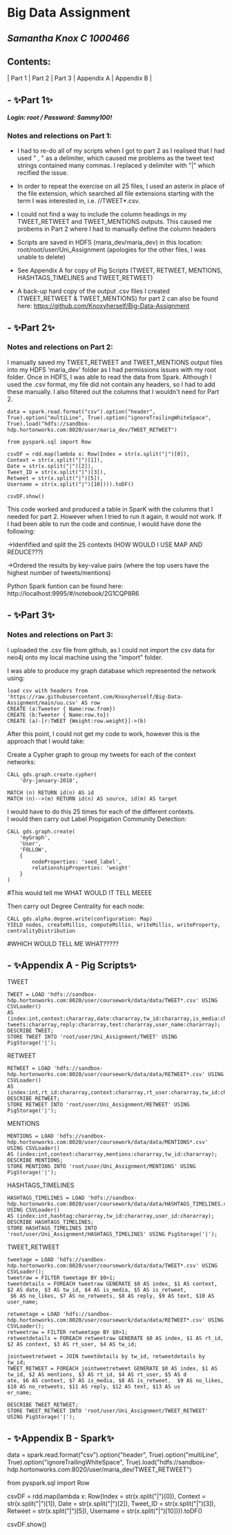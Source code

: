 # Big Data Assignment
## _Samantha Knox C 1000466_

## Contents:
| Part 1 
| Part 2 
| Part 3 
| Appendix A 
| Appendix B |

## - ✨Part 1✨ 

##### Login: root  /  Password: Sammy100!

### Notes and relections on Part 1:

- I had to re-do all of my scripts when I got to part 2 as I realised that I had used  " , "  as a delimiter, which caused me problems as the tweet text strings contained many commas. I replaced y delimiter with "|" which recified the issue. 
-  In order to repeat the exercise on all 25 files, I used an asterix in place of the file extension, which searched all file extensions starting with the term I was interested in, i.e. //TWEET*.csv.
-  I could not find a way to include the column headings in my TWEET_RETWEET and TWEET_MENTIONS outputs. This caused me probems in Part 2 where I had to manually define the column headers 


- Scripts are saved in HDFS (maria_dev/maria_dev) in this location: root/root/user/Uni_Assignment (apologies for the other files, I was unable to delete) 
- See Appendix A for copy of Pig Scripts (TWEET, RETWEET, MENTIONS, HASHTAGS_TIMELINES and TWEET_RETWEET)
- A back-up hard copy of the output .csv files I created (TWEET_RETWEET & TWEET_MENTIONS) for part 2 can also be found here:
https://github.com/Knoxyherself/Big-Data-Assignment

## - ✨Part  2✨

### Notes and relections on Part 2:

I manually saved my TWEET_RETWEET and TWEET_MENTIONS output files into my HDFS 'maria_dev' folder as I had permissions issues with my root folder. Once in HDFS, I was able to read the data from Spark. Although I used the .csv format, my file did not contain any headers, so I had to add these manually. I also filtered out the columns that I wouldn't need for Part 2. 

```
data = spark.read.format("csv").option("header", True).option("multiLine", True).option("ignoreTrailingWhiteSpace", True).load("hdfs://sandbox-hdp.hortonworks.com:8020/user/maria_dev/TWEET_RETWEET")

from pyspark.sql import Row

csvDF = rdd.map(lambda x: Row(Index = str(x.split("|")[0]),
Context = str(x.split("|")[1]),
Date = str(x.split("|")[2]),
Tweet_ID = str(x.split("|")[3]),
Retweet = str(x.split("|")[5]),
Username = str(x.split("|")[10]))).toDF()

csvDF.show()
```

This code worked and produced a table in SparK with the columns that I needed for part 2. However when I tried to run it again, it would not work. 
If I had been able to run the code and continue, I would have done the following:

->Idenfified and split the 25 contexts (HOW WOULD I USE MAP AND REDUCE???)

->Ordered the results by key-value pairs (where the top users have the highest number of tweets/mentions)

Python Spark funtion can be found here:
http://localhost:9995/#/notebook/2G1CQP8R6

## - ✨Part  3✨

### Notes and relections on Part 3:

I uploaded the .csv file from github, as I could not import the csv data for neo4j onto my local machine using the "import" folder. 

I was able to produce my graph database which represented the network using:

```
load csv with headers from 'https://raw.githubusercontent.com/Knoxyherself/Big-Data-Assignment/main/uu.csv' AS row
CREATE (a:Tweeter { Name:row.from})
CREATE (b:Tweeter { Name:row.to})
CREATE (a)-[r:TWEET {Weight:row.weight}]->(b)
```

After this point, I could not get my code to work, however this is the approach that I would take:

Create a Cypher graph to group my tweets for each of the context networks:
```
CALL gds.graph.create.cypher(
    'dry-january-2018',

MATCH (n) RETURN id(n) AS id
MATCH (n)-->(m) RETURN id(n) AS source, id(m) AS target
 ```
I would have to do this 25 times for each of the different contexts.  
I would then carry out Label Propigation Community Detection:

```
CALL gds.graph.create(
    'myGraph',
    'User',
    'FOLLOW',
    {
        nodeProperties: 'seed_label',
        relationshipProperties: 'weight'
    }
)

```
#This would tell me WHAT WOULD IT TELL MEEEE

Then carry out Degree Centrality for each node:

```
CALL gds.alpha.degree.write(configuration: Map)
YIELD nodes, createMillis, computeMillis, writeMillis, writeProperty, centralityDistribution
```
#WHICH WOULD TELL ME WHAT?????

## - ✨Appendix A - Pig Scripts✨

TWEET

```Define CSVLoader org.apache.pig.piggybank.storage.CSVLoader();                                                                 
TWEET = LOAD 'hdfs://sandbox-hdp.hortonworks.com:8020/user/coursework/data/data/TWEET*.csv' USING CSVLoader()                  
AS (index:int,context:chararray,date:chararray,tw_id:chararray,is_media:chararray,is_retweet:chararray,no_likes:chararray,no_re
tweets:chararray,reply:chararray,text:chararray,user_name:chararray);                                                          
DESCRIBE TWEET;                                                                                                                
STORE TWEET INTO 'root/user/Uni_Assignment/TWEET' USING PigStorage('|'); 
```

RETWEET

```Define CSVLoader org.apache.pig.piggybank.storage.CSVLoader();                                                                 
RETWEET = LOAD 'hdfs://sandbox-hdp.hortonworks.com:8020/user/coursework/data/data/RETWEET*.csv' USING CSVLoader()              
AS (index:int,rt_id:chararray,context:chararray,rt_user:chararray,tw_id:chararray);                                            
DESCRIBE RETWEET;                                                                                                              
STORE RETWEET INTO 'root/user/Uni_Assignment/RETWEET' USING PigStorage('|'); 
```

MENTIONS

```Define CSVLoader org.apache.pig.piggybank.storage.CSVLoader();                                                                 
MENTIONS = LOAD 'hdfs://sandbox-hdp.hortonworks.com:8020/user/coursework/data/data/MENTIONS*.csv' USING CSVLoader()            
AS (index:int,context:chararray,mentions:chararray,tw_id:chararray);                                                           
DESCRIBE MENTIONS;                                                                                                             
STORE MENTIONS INTO 'root/user/Uni_Assignment/MENTIONS' USING PigStorage('|'); 
```

HASHTAGS_TIMELINES

```Define CSVLoader org.apache.pig.piggybank.storage.CSVLoader();                                                                 
HASHTAGS_TIMELINES = LOAD 'hdfs://sandbox-hdp.hortonworks.com:8020/user/coursework/data/data/HASHTAGS_TIMELINES.csv'           
USING CSVLoader()                                                                                                              
AS (index:int,hashtag:chararray,tw_id:chararray,user_id:chararray);                                                            
DESCRIBE HASHTAGS_TIMELINES;                                                                                                   
STORE HASHTAGS_TIMELINES INTO 'root/user/Uni_Assignment/HASHTAGS_TIMELINES' USING PigStorage('|');  
```

TWEET_RETWEET

```Define CSVLoader org.apache.pig.piggybank.storage.CSVLoader();                                                                 
tweetage = LOAD 'hdfs://sandbox-hdp.hortonworks.com:8020/user/coursework/data/data/TWEET*.csv' USING CSVLoader();              
tweetraw = FILTER tweetage BY $0>1;                                                                                            
tweetdetails = FOREACH tweetraw GENERATE $0 AS index, $1 AS context, $2 AS date, $3 AS tw_id, $4 AS is_media, $5 AS is_retweet,
 $6 AS no_likes, $7 AS no_retweets, $8 AS reply, $9 AS text, $10 AS user_name;                                                 
                                                                                                                               
retweetage = LOAD 'hdfs://sandbox-hdp.hortonworks.com:8020/user/coursework/data/data/RETWEET*.csv' USING CSVLoader();          
retweetraw = FILTER retweetage BY $0>1;                                                                                        
retweetdetails = FOREACH retweetraw GENERATE $0 AS index, $1 AS rt_id, $2 AS context, $3 AS rt_user, $4 AS tw_id;              
                                                                                                                               
jointweetretweet = JOIN tweetdetails by tw_id, retweetdetails by tw_id;                                                        
TWEET_RETWEET = FOREACH jointweetretweet GENERATE $0 AS index, $1 AS tw_id, $2 AS mentions, $3 AS rt_id, $4 AS rt_user, $5 AS d
ate, $6 AS context, $7 AS is_media, $8 AS is_retweet,  $9 AS no_likes, $10 AS no_retweets, $11 AS reply, $12 AS text, $13 AS us
er_name;                                                                                                                       
                                                                                                                               
DESCRIBE TWEET_RETWEET;                                                                                                        
STORE TWEET_RETWEET INTO 'root/user/Uni_Assignment/TWEET_RETWEET' USING PigStorage('|');
```
## - ✨Appendix B - Spark✨

data = spark.read.format("csv").option("header", True).option("multiLine", True).option("ignoreTrailingWhiteSpace", True).load("hdfs://sandbox-hdp.hortonworks.com:8020/user/maria_dev/TWEET_RETWEET")

from pyspark.sql import Row

csvDF = rdd.map(lambda x: Row(Index = str(x.split("|")[0]),
Context = str(x.split("|")[1]),
Date = str(x.split("|")[2]),
Tweet_ID = str(x.split("|")[3]),
Retweet = str(x.split("|")[5]),
Username = str(x.split("|")[10]))).toDF()

csvDF.show()

